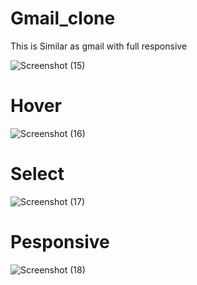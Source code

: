 
# Gmail_clone
This is Similar as gmail with full responsive

![Screenshot (15)](https://user-images.githubusercontent.com/79249131/123538326-fc4a9080-d751-11eb-9fb6-5f4e19a27af8.png)

# Hover
![Screenshot (16)](https://user-images.githubusercontent.com/79249131/123538329-feacea80-d751-11eb-8e54-22aca15606b6.png)

# Select
![Screenshot (17)](https://user-images.githubusercontent.com/79249131/123538330-010f4480-d752-11eb-92a5-39e8dbcc29f8.png)

# Pesponsive
![Screenshot (18)](https://user-images.githubusercontent.com/79249131/123538331-040a3500-d752-11eb-8da0-d0e3ae0d2d35.png)
